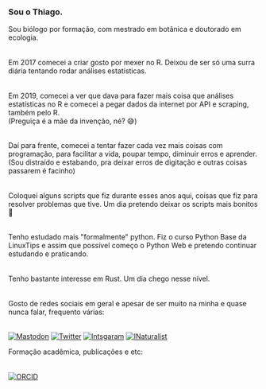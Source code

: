 ### Sou o Thiago.

Sou biólogo por formação, com mestrado em botânica e doutorado em ecologia.
######
Em 2017 comecei a criar gosto por mexer no R. Deixou de ser só uma surra diária tentando rodar análises estatísticas.
######
Em 2019, comecei a ver que dava para fazer mais coisa que análises estatísticas no R e comecei a pegar dados da internet por API e scraping, também pelo R.  
(Preguiça é a mãe da invenção, né? :sweat_smile:)
######
Daí para frente, comecei a tentar fazer cada vez mais coisas com programação, para facilitar a vida, poupar tempo, diminuir erros e aprender.  
(Sou distraído e estabando, pra deixar erros de digitação e outras coisas passarem é facinho)
######
Coloquei alguns scripts que fiz durante esses anos aqui, coisas que fiz para resolver problemas que tive. Um dia pretendo deixar os scripts mais bonitos :grimacing:
######
Tenho estudado mais "formalmente" python. Fiz o curso Python Base da LinuxTips e assim que possível começo o Python Web e pretendo continuar estudando e praticando.
######
Tenho bastante interesse em Rust. Um dia chego nesse nível.
######
Gosto de redes sociais em geral e apesar de ser muito na minha e quase nunca falar, frequento várias:
######
[![Mastodon](https://img.shields.io/badge/Mastodon-6364FF?style=for-the-badge&logo=Mastodon&logoColor=white)](https://mastodon.social/@ThiagoRBM)
[![Twitter](https://img.shields.io/badge/Twitter-1DA1F2?style=for-the-badge&logo=twitter&logoColor=white)](https://twitter.com/@ThiagoRBM)
[![Intsgaram](https://img.shields.io/badge/Instagram-E4405F?style=for-the-badge&logo=instagram&logoColor=white)](https://www.instagram.com/thiago_rbm/)
[![INaturalist](https://img.shields.io/badge/inaturalist-74AC00?style=for-the-badge&logo=inaturalist&logoColor=white)](https://www.inaturalist.org/people/thiagorbm)  

Formação acadêmica, publicações e etc:  
######
[![ORCID](https://img.shields.io/badge/orcid-A6CE39?style=for-the-badge&logo=orcid&logoColor=white)](https://orcid.org/0000-0002-2373-9647)




<!--
**ThiagoRBM/ThiagoRBM** is a ✨ _special_ ✨ repository because its `README.md` (this file) appears on your GitHub profile.

Here are some ideas to get you started:

- 🔭 I’m currently working on ...
- 🌱 I’m currently learning ...
- 👯 I’m looking to collaborate on ...
- 🤔 I’m looking for help with ...
- 💬 Ask me about ...
- 📫 How to reach me: ...
- 😄 Pronouns: ...
- ⚡ Fun fact: ...
-->
